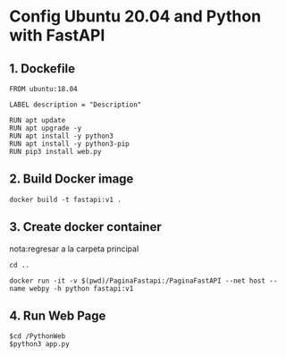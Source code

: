 # Config Ubuntu 20.04 and Python with FastAPI

## 1. Dockefile 
```
FROM ubuntu:18.04

LABEL description = "Description"

RUN apt update
RUN apt upgrade -y
RUN apt install -y python3
RUN apt install -y python3-pip
RUN pip3 install web.py
```

## 2. Build Docker image
```
docker build -t fastapi:v1 .
```

## 3. Create docker container
nota:regresar a la carpeta principal
```
cd ..
```

```
docker run -it -v $(pwd)/PaginaFastapi:/PaginaFastAPI --net host --name webpy -h python fastapi:v1
```

## 4. Run Web Page

```
$cd /PythonWeb
$python3 app.py
```